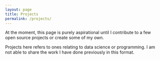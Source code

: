 ```yaml
---
layout: page
title: Projects
permalink: /projects/
---
```


At the moment, this page is purely aspirational until I contribute to a few open source projects or create some of my own.

Projects here refers to ones relating to data science or programming. I am not able to share the work I have done previously in this format.
